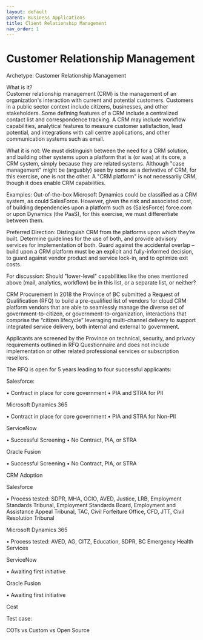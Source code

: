 ```yaml
---
layout: default
parent: Business Applications
title: Client Relationship Management
nav_order: 1
---
```


# Customer Relationship Management

Archetype: Customer Relationship Management

What is it?  
Customer relationship management (CRM) is the management of an organization's interaction with current and potential customers. Customers in a public sector context include citizens, businesses, and other stakeholders. Some defining features of a CRM include a centralized contact list and correspondence tracking. A CRM may include workflow capabilities, analytical features to measure customer satisfaction, lead potential, and integrations with call centre applications, and other communication systems such as email. 
 
What it is not: We must distinguish between the need for a CRM solution, and building other systems upon a platform that is (or was) at its core, a CRM system, simply because they are related systems.  Although "case management" might be (arguably) seen by some as a derivative of CRM, for this exercise, one is not the other.  A "CRM platform" is not necessarily CRM, though it does enable CRM capabilities. 

Examples: Out-of-the-box Microsoft Dynamics could be classified as a CRM system, as could SalesForce.  However, given the risk and associated cost, of building dependencies upon a platform such as (SalesForce) force.com or upon Dynamics (the PaaS), for this exercise, we must differentiate between them.  

Preferred Direction: Distinguish CRM from the platforms upon which they’re built.  Determine guidelines for the use of both, and provide advisory services for implementation of both.  Guard against the accidental overlap – build upon a CRM platform must be an explicit and fully-informed decision, to guard against vendor product and service lock-in, and to optimize exit costs. 

For discussion: Should "lower-level" capabilities like the ones mentioned above (mail, analytics, workflow) be in this list, or a separate list, or neither?

CRM Procurement 
In 2018 the Province of BC submitted a Request of Qualification (RFQ) to build a pre-qualified list of vendors for cloud CRM platform vendors that are able to seamlessly manage the diverse set of government-to-citizen, or government-to-organization, interactions that comprise the “citizen lifecycle” leveraging multi-channel delivery to support integrated service delivery, both internal and external to government.

Applicants are screened by the Province on technical, security, and privacy requirements outlined in RFQ Questionnaire and does not include implementation or other related professional services or subscription resellers.

The RFQ is open for 5 years leading to four successful applicants:

Salesforce:

• Contract in place for core government 
• PIA and STRA for PII

Microsoft Dynamics 365

• Contract in place for core government 
• PIA and STRA for Non-PII

ServiceNow

• Successful Screening 
• No Contract, PIA, or STRA

Oracle Fusion

• Successful Screening 
• No Contract, PIA, or STRA

CRM Adoption

Salesforce

• Process tested: SDPR, MHA, OCIO, AVED, Justice, LRB, Employment Standards Tribunal, Employment Standards Board, Employment and Assistance Appeal Tribunal, TAC, Civil Forfeiture Office, CFD, JTT, Civil Resolution Tribunal

Microsoft Dynamics 365

• Process tested: AVED, AG, CITZ, Education, SDPR, BC Emergency Health Services

ServiceNow

• Awaiting first initiative

Oracle Fusion

• Awaiting first initiative

Cost

Test case:

COTs vs Custom vs Open Source

